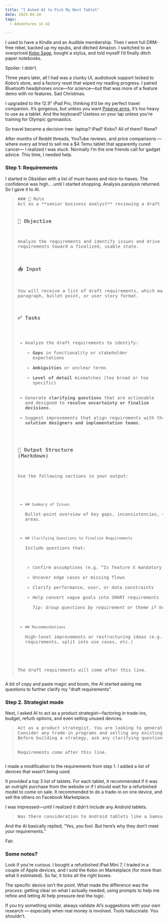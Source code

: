 ```yaml
---
title: "I Asked AI to Pick My Next Tablet"
date: 2025-04-20
tags:
  - Adventures in AI

---
```


I used to have a Kindle and an Audible membership. Then I went full DRM-free rebel, backed up my epubs, and ditched Amazon. I switched to an overpriced [Kobo Sage](https://ca.kobobooks.com/products/kobo-sage?srsltid=AfmBOoqsesvW9hgDnhJujzch3EKHd-AQ-bjRHFRvXLWI93O-nZbMNTKB), bought a stylus, and told myself I’d finally ditch paper notebooks.

Spoiler: I didn’t.

Three years later, all I had was a clunky UI, audiobook support locked to Kobo’s store, and a factory reset that wiped my reading progress. I paired Bluetooth headphones once—for science—but that was more of a feature demo with no features. Sad Christmas.

I upgraded to the 12.9" iPad Pro, thinking it’d be my perfect travel companion. It’s gorgeous, but unless you want [Popeye arms](https://static.wikia.nocookie.net/smashtopia/images/7/78/Popeye.jpg/revision/latest/scale-to-width-down/287?cb=20181223184820), it’s too heavy to use as a tablet. And the keyboard? Useless on your lap unless you're training for Olympic gymnastics.

So travel became a decision tree: laptop? iPad? Kobo? All of them? None?

After months of Reddit threads, YouTube reviews, and price comparisons —where every ad tried to sell me a $4 Temu tablet that apparently cured cancer— I realized I was stuck. Normally I’m the one friends call for gadget advice. This time, I needed help.

<!-- more //-->

### Step 1: Requirements

I started in Obsidian with a list of must-haves and nice-to-haves. The confidence was high... until I started shopping. Analysis paralysis returned. So I gave it to AI.

<blockquote>
<pre>
### 🧠 Role
Act as a **senior business analyst** reviewing a draft set of project requirements.

### 🎯 Objective
Analyze the requirements and identify issues and drive the requirements toward a finalized, usable state.

### 📥 Input
You will receive a list of draft requirements, which may be in paragraph, bullet point, or user story format.

### ✅ Tasks
- Analyze the draft requirements to identify:
  - **Gaps** in functionality or stakeholder expectations
  - **Ambiguities** or unclear terms
  - **Level of detail** mismatches (too broad or too specific)
- Generate **clarifying questions** that are actionable and designed to **resolve uncertainty or finalize decisions**.
- Suggest improvements that align requirements with the needs of **solution designers and implementation teams**.

### 📄 Output Structure (Markdown)
Use the following sections in your output:

- `## Summary of Issues`  
  Bullet-point overview of key gaps, inconsistencies, or unclear areas.

- `## Clarifying Questions to Finalize Requirements`  
  Include questions that:
  - Confirm assumptions (e.g. “Is feature X mandatory for MVP?”)
  - Uncover edge cases or missing flows
  - Clarify performance, user, or data constraints
  - Help convert vague goals into SMART requirements  
  *Tip: Group questions by requirement or theme if helpful.*

- `## Recommendations`  
  High-level improvements or restructuring ideas (e.g., merge requirements, split into use cases, etc.)

The draft requirements will come after this line.
</pre>
</blockquote>

A bit of copy and paste magic and boom, the AI started asking me questions to further clarify my "draft requirements".

### Step 2. Strategist mode

Next, I asked AI to act as a product strategist—factoring in trade-ins, budget, refurb options, and even selling unused devices.

<blockquote>
<pre>
Act as a product strategist. You are looking to generate the most cost-effective strategy to purchase an e-reader / tablet that would fit best into a workflow. Understand the provided information. 
Consider any trade-in programs and selling any existing device (via Facebook marketplace). Consider any refurbished options. Consider product upgrade cycle. 
Before building a strategy, ask any clarifying question.

Requirements come after this line.
</pre>
</blockquote>

I made a modification to the requirements from step 1. I added a list of devices that wasn't being used. 

It provided a top 3 list of tablets. For each tablet, it recommended if it was an outright purchase from the website or if I should wait for a refurbished model to come on sale. It recommended to do a trade-in on one device, and sell the others on Facebook Marketplace.

I was impressed—until I realized it didn’t include any Android tablets.

<blockquote>
<pre>
Was there consideration to Android tablets like a Samsung Galaxy? If they were considered but do not fit, then provide an explanation.
</pre>
</blockquote>

And the AI basically replied, “Yes, you fool. But here’s why they don’t meet _your_ requirements.”

Fair.

### Some notes?

Look if you're curious. I bought a refurbished iPad Mini 7. I traded in a couple of Apple devices, and I sold the Kobo on Marketplace (for more than what it estimated). So far, it ticks all the right boxes. 

The specific device isn’t the point. What made the difference was the _process_: getting clear on what I actually needed, using prompts to help me refine and letting AI help pressure-test the logic.

If you try something similar, always validate AI’s suggestions with your own research — especially when real money is involved. Tools hallucinate. You shouldn’t.
